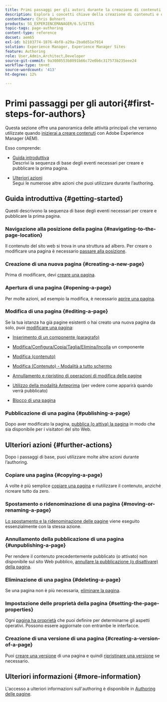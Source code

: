 ```yaml
---
title: Primi passaggi per gli autori durante la creazione di contenuti in AEM
description: Esplora i concetti chiave della creazione di contenuti e dell’authoring in AEM 6.5. Troverai anche informazioni sull’utilizzo di tag, modelli e altre funzioni della pagina.
contentOwner: Chris Bohnert
products: SG_EXPERIENCEMANAGER/6.5/SITES
topic-tags: page-authoring
content-type: reference
docset: aem65
exl-id: b2103774-1876-4bf8-a29a-2ba0d51e7914
solution: Experience Manager, Experience Manager Sites
feature: Authoring
role: User,Admin,Architect,Developer
source-git-commit: 9a3008553b8091b66c72e0b6c317573b235eee24
workflow-type: tm+mt
source-wordcount: '413'
ht-degree: 12%

---
```



# Primi passaggi per gli autori{#first-steps-for-authors}

Questa sezione offre una panoramica delle attività principali che verranno utilizzate quando [inizierai a creare contenuti](/help/sites-authoring/author.md#concept-of-authoring-and-publishing) con Adobe Experience Manager (AEM).

Esso comprende:

* [Guida introduttiva](#getting-started)\
  Descrivi la sequenza di base degli eventi necessari per creare e pubblicare la prima pagina.

* [Ulteriori azioni](#further-actions)\
  Segui le numerose altre azioni che puoi utilizzare durante l’authoring.

## Guida introduttiva {#getting-started}

Questi descrivono la sequenza di base degli eventi necessari per creare e pubblicare la prima pagina.

### Navigazione alla posizione della pagina {#navigating-to-the-page-location}

Il contenuto del sito web si trova in una struttura ad albero. Per creare o modificare una pagina è necessario [passare alla posizione](/help/sites-authoring/basic-handling.md#viewing-and-selecting-resources).

### Creazione di una nuova pagina {#creating-a-new-page}

Prima di modificare, devi [creare una pagina](/help/sites-authoring/managing-pages.md#creating-a-new-page).

### Apertura di una pagina {#opening-a-page}

Per molte azioni, ad esempio la modifica, è necessario [aprire una pagina](/help/sites-authoring/managing-pages.md#opening-a-page-for-editing).

### Modifica di una pagina {#editing-a-page}

Se la tua istanza ha già pagine esistenti o hai creato una nuova pagina da solo, puoi [modificare una pagina](/help/sites-authoring/editing-content.md):

* [Inserimento di un componente (paragrafo)](/help/sites-authoring/editing-content.md#inserting-a-component)
* [Modifica/Configura/Copia/Taglia/Elimina/Incolla](/help/sites-authoring/editing-content.md#edit-configure-copy-cut-delete-paste) un componente
* [Modifica (contenuto)](/help/sites-authoring/editing-content.md#edit-content)
* [Modifica (Contenuto) - Modalità a tutto schermo](/help/sites-authoring/editing-content.md#edit-content-full-screen-mode)

* [Annullamento e ripristino di operazioni di modifica delle pagine](/help/sites-authoring/editing-content.md#undoing-and-redoing-page-edits)
* [Utilizzo della modalità Anteprima](/help/sites-authoring/editing-content.md#preview-mode) (per vedere come apparirà quando verrà pubblicato)
* [Blocco di una pagina  ](/help/sites-authoring/editing-content.md#locking-a-page)

### Pubblicazione di una pagina {#publishing-a-page}

Dopo aver modificato la pagina, [pubblica (o attiva) la pagina](/help/sites-authoring/publishing-pages.md#main-pars-title-10) in modo che sia disponibile per i visitatori del sito Web.

## Ulteriori azioni {#further-actions}

Dopo i passaggi di base, puoi utilizzare molte altre azioni durante l’authoring.

### Copiare una pagina {#copying-a-page}

A volte è più semplice [copiare una pagina](/help/sites-authoring/managing-pages.md#copying-and-pasting-a-page) e riutilizzare il contenuto, anziché ricreare tutto da zero.

### Spostamento o ridenominazione di una pagina {#moving-or-renaming-a-page}

[Lo spostamento e la ridenominazione delle pagine](/help/sites-authoring/managing-pages.md#moving-or-renaming-a-page) viene eseguito essenzialmente con la stessa azione.

### Annullamento della pubblicazione di una pagina {#unpublishing-a-page}

Per rendere il contenuto precedentemente pubblicato (o attivato) non disponibile sul sito Web pubblico, [annullare la pubblicazione (o disattivare) della pagina](/help/sites-authoring/publishing-pages.md#main-pars-title-5).

### Eliminazione di una pagina {#deleting-a-page}

Se una pagina non è più necessaria, [eliminare la pagina](/help/sites-authoring/managing-pages.md#deleting-a-page).

### Impostazione delle proprietà della pagina {#setting-the-page-properties}

Ogni [pagina ha proprietà](/help/sites-authoring/editing-page-properties.md) che puoi definire per determinarne gli aspetti operativi. Possono essere aggiornate con entrambe le interfacce.

### Creazione di una versione di una pagina {#creating-a-version-of-a-page}

Puoi [creare una versione](/help/sites-authoring/working-with-page-versions.md#creating-a-new-version) di una pagina e quindi [ripristinare una versione](/help/sites-authoring/working-with-page-versions.md#reverting-to-a-page-version) se necessario.

## Ulteriori informazioni {#more-information}

L&#39;accesso a ulteriori informazioni sull&#39;authoring è disponibile in [Authoring delle pagine](/help/sites-authoring/page-authoring.md).
